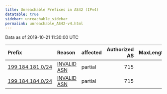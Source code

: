```yaml
---
title: Unreachable Prefixes in AS42 (IPv4)
datatable: true
sidebar: unreachable_sidebar
permalink: unreachable_AS42-v4.html
---
```


Data as of 2019-10-21 11:30:00 UTC


<div class="datatable-begin"></div>

| Prefix                                                     | Reason                                                                                               | affected   |   Authorized AS |   MaxLength | Anchor                           |   unreachable /24s |
|:-----------------------------------------------------------|:-----------------------------------------------------------------------------------------------------|:-----------|----------------:|------------:|:---------------------------------|-------------------:|
| [199.184.181.0/24](https://stat.ripe.net/199.184.181.0/24) | [INVALID ASN](https://rpki-validator.ripe.net/announcement-preview?asn=AS42&prefix=199.184.181.0/24) | partial    |             715 |           0 | [ARIN](unreachable_ARIN-v4.html) |                  1 |
| [199.184.184.0/24](https://stat.ripe.net/199.184.184.0/24) | [INVALID ASN](https://rpki-validator.ripe.net/announcement-preview?asn=AS42&prefix=199.184.184.0/24) | partial    |             715 |           0 | [ARIN](unreachable_ARIN-v4.html) |                  1 |

<div class="datatable-end"></div>